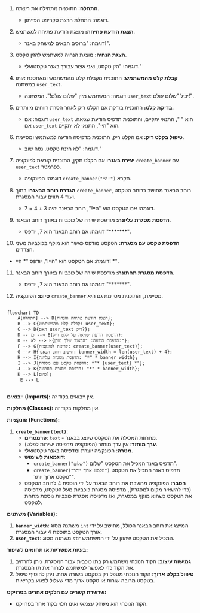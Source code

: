 ## <algorithm>

1. **התחלה:** התוכנית מתחילה את ריצתה.
   * דוגמה: התחלת הרצת סקריפט הפייתון.

2. **הצגת הודעת פתיחה:** מוצגת הודעת פתיחה למשתמש.
   * דוגמה: "ברוכים הבאים למשחק באנר!".
   
3. **הצגת הנחיה:** מוצגת הנחיה למשתמש להזין טקסט.
   * דוגמה: "הזן טקסט, ואני אצור עבורך באנר טקסטואלי."

4. **קבלת קלט מהמשתמש:** התוכנית מקבלת קלט מהמשתמש ומאחסנת אותו במשתנה `user_text`.
   * דוגמה: המשתמש מזין "שלום עולם!". המשתנה `user_text` יכיל "שלום עולם!".

5. **בדיקת קלט:** התוכנית בודקת אם הקלט ריק לאחר הסרת רווחים מיותרים.
   * דוגמה: אם `user_text` הוא "   ", התנאי יתקיים, והתוכנית תדפיס הודעת שגיאה. אם `user_text` הוא "היי", התנאי לא יתקיים.

6. **טיפול בקלט ריק:** אם הקלט ריק, התוכנית מדפיסה הודעה למשתמש ומסיימת.
   * דוגמה: "לא הזנת טקסט. נסה שוב."

7. **יצירת באנר:** אם הקלט תקין, התוכנית קוראת לפונקציה `create_banner` עם `user_text` כפרמטר.
   * דוגמה: הפונקציה `create_banner("היי!")` תקרא.

8. **הגדרת רוחב הבאנר:** בתוך `create_banner`, רוחב הבאנר מחושב כרוחב הטקסט ועוד 4 תווים עבור המסגרת.
   * דוגמה: אם הטקסט הוא "היי!", רוחב הבאנר יהיה 3 + 4 = 7.

9. **הדפסת מסגרת עליונה:** מודפסת שורה של כוכביות באורך רוחב הבאנר.
    * דוגמה: אם רוחב הבאנר הוא 7, יודפס "*******".
    
10. **הדפסת טקסט עם מסגרת:** הטקסט מודפס כאשר הוא מוקף בכוכביות משני הצדדים.
   * דוגמה: אם הטקסט הוא "היי!", יודפס "* היי! *".

11. **הדפסת מסגרת תחתונה:** מודפסת שורה של כוכביות באורך רוחב הבאנר.
    * דוגמה: אם רוחב הבאנר הוא 7, יודפס "*******".

12. **סיום:** הפונקציה `create_banner` מסיימת, והתוכנית מסיימת גם היא.

## <mermaid>
```mermaid
flowchart TD
    A[התחלה] --> B{הצגת הודעת פתיחה והנחיה};
    B --> C{קבלת קלט מהמשתמש: user_text};
    C --> D{האם user_text ריק?};
    D -- כן --> E{הדפסת הודעת שגיאה על קלט ריק};
    D -- לא --> F{הדפסת הודעה: "הבאנר שלך מוכן:"};
    F --> G{קריאה לפונקציה: create_banner(user_text)};
    G --> H{חישוב רוחב הבאנר: banner_width = len(user_text) + 4};
    H --> I{הדפסת מסגרת עליונה: "*" * banner_width};
    I --> J{הדפסת טקסט עם מסגרת: f"* {user_text} *"};
    J --> K{הדפסת מסגרת תחתונה: "*" * banner_width};
    K --> L[סיום];
     E --> L
```

## <explanation>

**ייבואים (Imports):**
אין ייבואים בקוד זה.

**מחלקות (Classes):**
אין מחלקות בקוד זה.

**פונקציות (Functions):**
1.  **`create_banner(text)`**:
    *   **פרמטרים**: `text` - מחרוזת המכילה את הטקסט שיוצג בבאנר.
    *   **ערך מוחזר**: אין ערך מוחזר (הפונקציה מדפיסה ישירות לפלט).
    *   **מטרה**: הפונקציה יוצרת ומדפיסה באנר טקסטואלי.
    *   **דוגמאות לשימוש**:
        *   `create_banner("שלום")` תדפיס באנר המכיל את הטקסט "שלום".
        *   `create_banner("טקסט ארוך יותר")` תדפיס באנר המכיל את הטקסט "טקסט ארוך יותר".
    *   **הסבר:** הפונקציה מחשבת את רוחב הבאנר על ידי הוספת 4 לרוחב הטקסט (כדי להשאיר מקום למסגרת), מדפיסה מסגרת כוכביות מעל הטקסט, מדפיסה את הטקסט כשהוא מוקף במסגרת, ואז מדפיסה מסגרת כוכביות נוספת מתחת לטקסט.

**משתנים (Variables):**
1.  **`banner_width`**: משתנה מסוג `int` המייצג את רוחב הבאנר הכולל, מחושב על ידי אורך הטקסט בתוספת 4 עבור המסגרת.
2.  **`user_text`**: משתנה מסוג `str` המכיל את הטקסט שהוזן על ידי המשתמש.

**בעיות אפשריות או תחומים לשיפור:**
1. **גמישות עיצוב:** הקוד הנוכחי משתמש רק בתו כוכבית עבור המסגרת. ניתן להרחיב את הקוד כדי לאפשר למשתמש לבחור את תו המסגרת.
2. **טיפול בקלט ארוך:** הקוד הנוכחי מטפל רק בטקסט בשורה אחת. ניתן להוסיף טיפול בטקסט מרובה שורות או טקסט ארוך מדי שעלול לפגוע בקריאות.

**שרשרת קשרים עם חלקים אחרים בפרויקט:**
* הקוד הנוכחי הוא משחק עצמאי ואינו תלוי בקוד אחר בפרויקט.